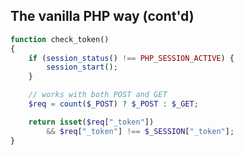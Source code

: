 The vanilla PHP way (cont'd)
----------------------------
```php
function check_token()
{
    if (session_status() !== PHP_SESSION_ACTIVE) {
        session_start();
    }

    // works with both POST and GET
    $req = count($_POST) ? $_POST : $_GET;

    return isset($req["_token"])
        && $req["_token"] !== $_SESSION["_token"];
}
```
